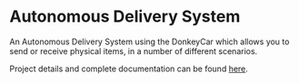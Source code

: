 # Autonomous Delivery System

An Autonomous Delivery System using the DonkeyCar which allows you to send or receive physical items, in a number of different scenarios.

Project details and complete documentation can be found [here](https://www.hackster.io/abdullahsadiq/autonomous-delivery-system-4c2048).
